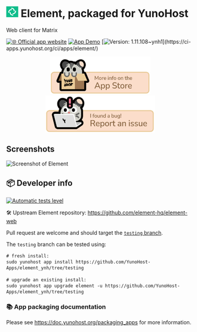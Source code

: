 <!--
N.B.: This README was automatically generated by <https://github.com/YunoHost/apps_tools/blob/main/readme_generator>
It shall NOT be edited by hand.
-->

<h1>
  <img src="https://raw.githubusercontent.com/YunoHost/apps/main/logos/element.png" width="32px" alt="Logo of Element">
  Element, packaged for YunoHost
</h1>

Web client for Matrix

[![🌐 Official app website](https://img.shields.io/badge/Official_app_website-darkgreen?style=for-the-badge)](https://element.io)
[![App Demo](https://img.shields.io/badge/App_Demo-blue?style=for-the-badge)](https://app.element.io/)
[![Version: 1.11.108~ynh1](https://img.shields.io/badge/Version-1.11.108~ynh1-rgba(0,150,0,1)?style=for-the-badge)](https://ci-apps.yunohost.org/ci/apps/element/)

<div align="center">
<a href="https://apps.yunohost.org/app/element"><img height="100px" src="https://github.com/YunoHost/yunohost-artwork/raw/refs/heads/main/badges/neopossum-badges/badge_more_info_on_the_appstore.svg"/></a>
<a href="https://github.com/YunoHost-Apps/element_ynh/issues"><img height="100px" src="https://github.com/YunoHost/yunohost-artwork/raw/refs/heads/main/badges/neopossum-badges/badge_report_an_issue.svg"/></a>
</div>


## Screenshots
![Screenshot of Element](./doc/screenshots/homepage-all-platforms-1_1.png)

## 📦 Developer info

[![Automatic tests level](https://apps.yunohost.org/badge/cilevel/element)](https://ci-apps.yunohost.org/ci/apps/element/)

🛠️ Upstream Element repository: <https://github.com/element-hq/element-web>

Pull request are welcome and should target the [`testing` branch](https://github.com/YunoHost-Apps/element_ynh/tree/testing).

The `testing` branch can be tested using:
```
# fresh install:
sudo yunohost app install https://github.com/YunoHost-Apps/element_ynh/tree/testing

# upgrade an existing install:
sudo yunohost app upgrade element -u https://github.com/YunoHost-Apps/element_ynh/tree/testing
```

### 📚 App packaging documentation

Please see <https://doc.yunohost.org/packaging_apps> for more information.